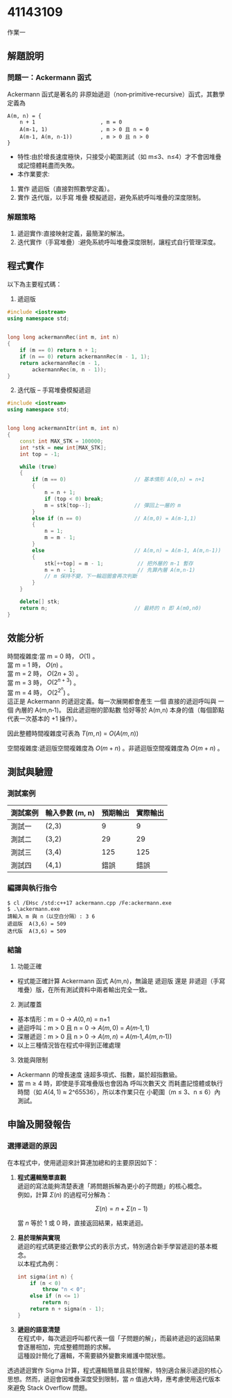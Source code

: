 # 41143109

作業一

## 解題說明

### 問題一：Ackermann 函式
Ackermann 函式是著名的 非原始遞迴（non‑primitive‑recursive）函式，其數學定義為
```
A(m, n) = {
    n + 1                     , m = 0
    A(m‑1, 1)                 , m > 0 且 n = 0
    A(m‑1, A(m, n‑1))         , m > 0 且 n > 0
}

```
- 特性:由於增長速度極快，只接受小範圍測試（如 m≤3、n≤4）才不會因堆疊或記憶體耗盡而失敗。
- 本作業要求:
1. 實作 遞迴版（直接對照數學定義）。
2. 實作 迭代版，以手寫 堆疊 模擬遞迴，避免系統呼叫堆疊的深度限制。

### 解題策略

1. 遞迴實作:直接映射定義，最簡潔的解法。
2. 迭代實作（手寫堆疊）:避免系統呼叫堆疊深度限制，讓程式自行管理深度。

## 程式實作

以下為主要程式碼：
1. 遞迴版
```cpp
#include <iostream>
using namespace std;

   
long long ackermannRec(int m, int n)
{
    if (m == 0) return n + 1;
    if (n == 0) return ackermannRec(m - 1, 1);
    return ackermannRec(m - 1,
        ackermannRec(m, n - 1));
}
```
2. 迭代版 – 手寫堆疊模擬遞迴
```cpp
#include <iostream>
using namespace std;


long long ackermannItr(int m, int n)
{
    const int MAX_STK = 100000;         
    int *stk = new int[MAX_STK];        
    int top = -1;                        

    while (true)
    {
        if (m == 0)                      // 基本情形 A(0,n) = n+1
        {
            n = n + 1;
            if (top < 0) break;          
            m = stk[top--];              // 彈回上一層的 m
        }
        else if (n == 0)                 // A(m,0) = A(m-1,1)
        {
            n = 1;
            m = m - 1;
        }
        else                             // A(m,n) = A(m-1, A(m,n-1))
        {
            stk[++top] = m - 1;           // 把外層的 m-1 暫存
            n = n - 1;                    // 先算內層 A(m,n-1)
            // m 保持不變，下一輪迴圈會再次判斷
        }
    }

    delete[] stk;
    return n;                            // 最終的 n 即 A(m0,n0)
}

```
## 效能分析


時間複雜度:當 m = 0 時， $O(1)$ 。  
當 m = 1 時， $O(n)$ 。  
當 m = 2 時，  $O(2n + 3)$ 。  
當 m = 3 時， $O(2^{n+3})$ 。  
當 m = 4 時， $O(2^{2^{n}})$ 。  
這正是 Ackermann 的遞迴定義。每一次展開都會產生 一個 直接的遞迴呼叫與 一個 內層的 A(m,n‑1)。
因此遞迴樹的節點數 恰好等於 A(m,n) 本身的值（每個節點代表一次基本的 +1 操作）。

因此整體時間複雜度可表為 $T(m,n)$ = $O( A(m,n) )$    

空間複雜度:遞迴版空間複雜度為  $O(m + n)$ 。非遞迴版空間複雜度為 $O(m + n)$ 。

## 測試與驗證

### 測試案例

| 測試案例 | 輸入參數 (m, n) | 預期輸出 | 實際輸出 |
|----------|-----------|---------|-----------|
| 測試一   | (2,3)     | 9        | 9        |
| 測試二   | (3,2)     | 29       | 29       |
| 測試三   | (3,4)     | 125      | 125      |
| 測試四   | (4,1)     | 錯誤     | 錯誤     |

### 編譯與執行指令

```shell
$ cl /EHsc /std:c++17 ackermann.cpp /Fe:ackermann.exe
$ .\ackermann.exe
請輸入 m 與 n（以空白分隔）: 3 6
遞迴版  A(3,6) = 509
迭代版  A(3,6) = 509

```

### 結論

1. 功能正確
- 程式能正確計算 Ackermann 函式 A(m,n)，無論是 遞迴版 還是 非遞迴（手寫堆疊）版，在所有測試資料中兩者輸出完全一致。
2. 測試覆蓋
- 基本情形：m = 0 → $A(0,n)$ = n+1
- 遞迴呼叫：m > 0 且 n = 0 → $A(m,0)$ = $A(m‑1,1)$
- 深層遞迴：m > 0 且 n > 0 → $A(m,n)$ = $A(m‑1, A(m,n‑1))$
- 以上三種情況皆在程式中得到正確處理
 
3. 效能與限制
- Ackermann 的增長速度 遠超多項式、指數，屬於超指數級。
- 當 m ≥ 4 時，即使是手寫堆疊版也會因為 呼叫次數天文 而耗盡記憶體或執行時間（如 $A(4,1)$ ≈ 2^65536），所以本作業只在 小範圍（m ≤ 3、n ≤ 6）內測試。

## 申論及開發報告

### 選擇遞迴的原因

在本程式中，使用遞迴來計算連加總和的主要原因如下：

1. **程式邏輯簡單直觀**  
   遞迴的寫法能夠清楚表達「將問題拆解為更小的子問題」的核心概念。  
   例如，計算 $\Sigma(n)$ 的過程可分解為：  

   $$
   \Sigma(n) = n + \Sigma(n-1)
   $$

   當 $n$ 等於 1 或 0 時，直接返回結果，結束遞迴。

2. **易於理解與實現**  
   遞迴的程式碼更接近數學公式的表示方式，特別適合新手學習遞迴的基本概念。  
   以本程式為例：  

   ```cpp
   int sigma(int n) {
       if (n < 0)
           throw "n < 0";
       else if (n <= 1)
           return n;
       return n + sigma(n - 1);
   }
   ```

3. **遞迴的語意清楚**  
   在程式中，每次遞迴呼叫都代表一個「子問題的解」，而最終遞迴的返回結果會逐層相加，完成整體問題的求解。  
   這種設計簡化了邏輯，不需要額外變數來維護中間狀態。

透過遞迴實作 Sigma 計算，程式邏輯簡單且易於理解，特別適合展示遞迴的核心思想。然而，遞迴會因堆疊深度受到限制，當 $n$ 值過大時，應考慮使用迭代版本來避免 Stack Overflow 問題。
